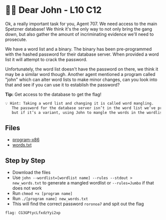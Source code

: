 # 🏴‍☠️ Dear John - L10 C12

Ok, a really important task for you, Agent 707. We need access to the main Spetzner database! We think it's the only way to not only bring the gang down, but also gather the amount of incriminating evidence we'll need to prosecute.

We have a word list and a binary. The binary has been pre-programmed with the hashed password for their database server. When provided a word list it will attempt to crack the password.

Unfortunately, the word list doesn't have the password on there, we think it may be a similar word though. Another agent mentioned a program called "john" which can alter word lists to make minor changes, can you look into that and see if you can use it to establish the password?

**Tip:** Get access to the database to get the flag!

```txt
💡 Hint: Taking a word list and changing it is called word mangling.
   The password for the database server isn’t in the word list we’ve provided, we know that much,
   but if it’s a variant, using John to mangle the words in the wordlist might produce results.
```

## Files

- [program-x86](/assets/dearjohn1)
- [words.txt](/assets/dearjohn2.txt)

## Step by Step

- Download the files
- Use `john --wordlist=[wordlist name] --rules --stdout > new_words.txt` to generate a mangled wordlist or `--rules=Jumbo` if that does not work
- Run `chmod +x [program name]`
- Run `./[program name] new_words.txt`
- This will find the correct password `roronoa7` and spit out the flag

`flag: CG3GPtycLfxdzYyi2xp`
